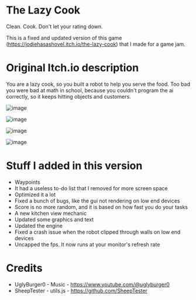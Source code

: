 # The Lazy Cook
Clean. Cook. Don't let your rating down.

This is a fixed and updated version of this game (https://jodiehasashovel.itch.io/the-lazy-cook) that I made for a game jam.

# Original Itch.io description

You are a lazy cook, so you built a robot to help you serve the food. Too bad you were bad at math in school, because you couldn't program the ai correctly, so it keeps hitting objects and customers.

![image](https://user-images.githubusercontent.com/68913917/215266883-40b5a197-d6e0-452a-aaab-dfd2c0847685.png)

![image](https://user-images.githubusercontent.com/68913917/215266973-d40f3df8-e34a-4ab4-ba8a-7d48498f0fa6.png)

![image](https://user-images.githubusercontent.com/68913917/215266980-162a9284-11d3-4ebe-80f4-b37eb5810ab3.png)

![image](https://user-images.githubusercontent.com/68913917/215266996-6dc06119-64c0-45c6-99e4-759ee1a5f92f.png)


# Stuff I added in this version

* Waypoints
* It had a useless to-do list that I removed for more screen space
* Optimized it a lot
* Fixed a bunch of bugs, like the gui not rendering on low end devices
* Score is no more random, and it is based on how fast you do your tasks
* A new kitchen view mechanic
* Updated some graphics and text
* Updated the engine
* Fixed a crash issue when the robot clipped through walls on low end devices
* Uncapped the fps. It now runs at your monitor's refresh rate

# Credits

* UglyBurger0 - Music - https://www.youtube.com/@uglyburger0
* SheepTester - utils.js - https://github.com/SheepTester
